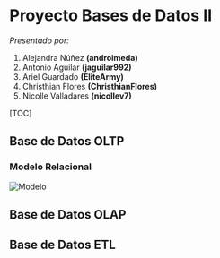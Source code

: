 # Proyecto Bases de Datos II
*Presentado por:*
1. Alejandra Núñez **(androimeda)**
1. Antonio Aguilar **(jaguilar992)**
1. Ariel Guardado **(EliteArmy)**
1. Christhian Flores **(ChristhianFlores)**
1. Nicolle Valladares **(nicollev7)**

[TOC]

## Base de Datos OLTP

### Modelo Relacional
![Modelo](01.OLTP/01.Modelo-Datos/02.Relacional/farmacia.svg)
## Base de Datos OLAP
## Base de Datos ETL
